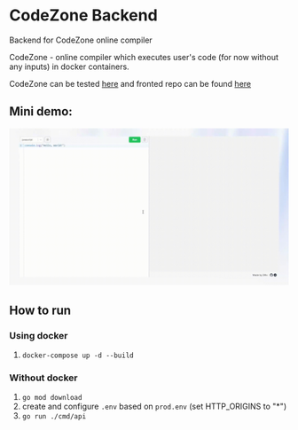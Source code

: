 # CodeZone Backend

Backend for CodeZone online compiler

CodeZone - online compiler which executes user's code (for now without any inputs) in docker containers.

CodeZone can be tested [here](https://codezone.wdrxxx.online/) and fronted repo can be found [here](https://github.com/wDRxxx/CodeZone-frontend)

## Mini demo:

<img src="assets/CodeZone-demo.gif" alt="CodeZone Demo" height="50%"/>

## How to run

### Using docker

1. `docker-compose up -d --build`

### Without docker

1. `go mod download`
2. create and configure `.env` based on `prod.env` (set HTTP_ORIGINS to "\*")
3. `go run ./cmd/api`
